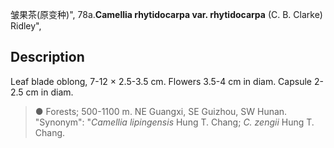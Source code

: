 皱果茶(原变种)",
78a.**Camellia rhytidocarpa var. rhytidocarpa** (C. B. Clarke) Ridley",

## Description
Leaf blade oblong, 7-12 × 2.5-3.5 cm. Flowers 3.5-4 cm in diam. Capsule 2-2.5 cm in diam.

> ●  Forests; 500-1100 m. NE Guangxi, SE Guizhou, SW Hunan.
  "Synonym": "*Camellia lipingensis* Hung T. Chang; *C. zengii* Hung T. Chang.
